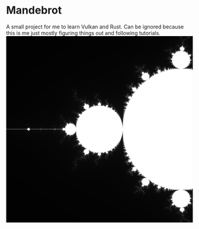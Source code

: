 # Mandebrot
A small project for me to learn Vulkan and Rust. Can be ignored because this is me just mostly figuring things out and following tutorials.
![Mandelbrot Set Image](output/GraphicsMandelbrot.png)
